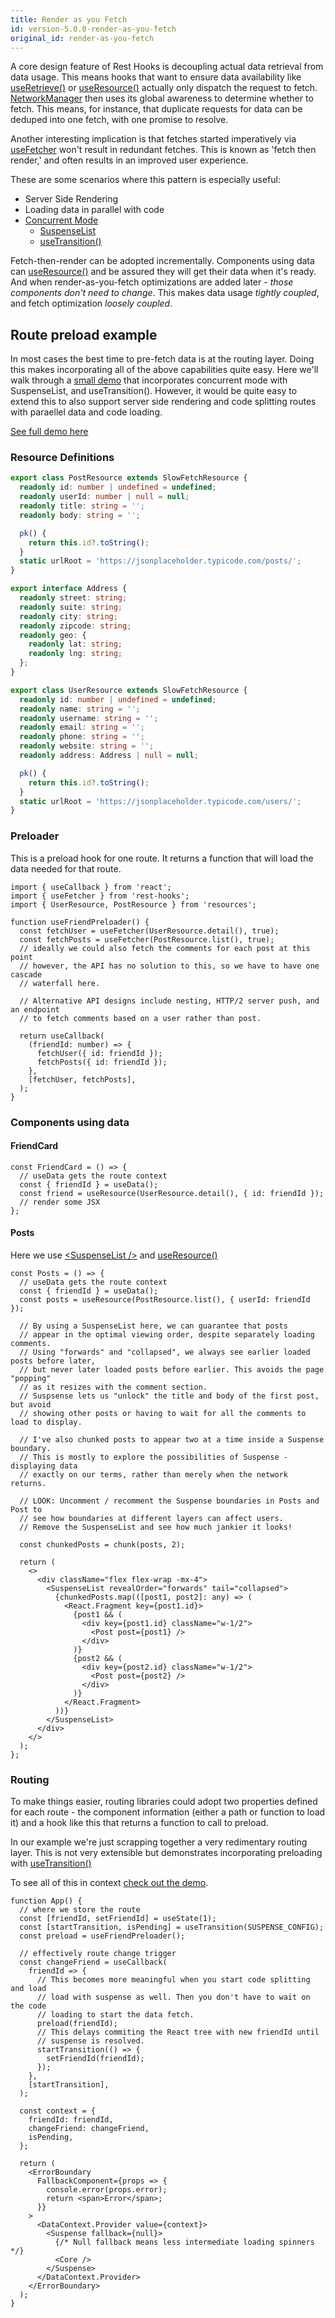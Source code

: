 ```yaml
---
title: Render as you Fetch
id: version-5.0.0-render-as-you-fetch
original_id: render-as-you-fetch
---
```


A core design feature of Rest Hooks is decoupling actual data retrieval from data
usage. This means hooks that want to ensure data availability like [useRetrieve()](../api/useRetrieve)
or [useResource()](../api/useresource) actually only dispatch the request to fetch. [NetworkManager](../api/NetworkManager)
then uses its global awareness to determine whether to fetch. This means, for instance, that
duplicate requests for data can be deduped into one fetch, with one promise to resolve.

Another interesting implication is that fetches started imperatively via [useFetcher](../api/useFetcher)
won't result in redundant fetches. This is known as 'fetch then render,' and often results
in an improved user experience.

These are some scenarios where this pattern is especially useful:

- Server Side Rendering
- Loading data in parallel with code
- [Concurrent Mode](https://reactjs.org/docs/concurrent-mode-intro.html)
  - [SuspenseList](https://reactjs.org/docs/concurrent-mode-reference.html#suspenselist)
  - [useTransition()](https://reactjs.org/docs/concurrent-mode-reference.html#usetransition)

Fetch-then-render can be adopted incrementally. Components using data can [useResource()](../api/useresource)
and be assured they will get their data when it's ready. And when render-as-you-fetch optimizations
are added later - _those components don't need to change_. This makes data usage _tightly coupled_,
and fetch optimization _loosely coupled_.

## Route preload example

In most cases the best time to pre-fetch data is at the routing layer. Doing this
makes incorporating all of the above capabilities quite easy. Here we'll walk through
a [small demo](https://codesandbox.io/s/concurrent-react-example-ly1ds) that
incorporates concurrent mode with SuspenseList, and useTransition().
However, it would be quite easy to extend this to also support server side rendering and
code splitting routes with paraellel data and code loading.

[See full demo here](https://codesandbox.io/s/concurrent-react-example-ly1ds)

### Resource Definitions

```typescript
export class PostResource extends SlowFetchResource {
  readonly id: number | undefined = undefined;
  readonly userId: number | null = null;
  readonly title: string = '';
  readonly body: string = '';

  pk() {
    return this.id?.toString();
  }
  static urlRoot = 'https://jsonplaceholder.typicode.com/posts/';
}

export interface Address {
  readonly street: string;
  readonly suite: string;
  readonly city: string;
  readonly zipcode: string;
  readonly geo: {
    readonly lat: string;
    readonly lng: string;
  };
}

export class UserResource extends SlowFetchResource {
  readonly id: number | undefined = undefined;
  readonly name: string = '';
  readonly username: string = '';
  readonly email: string = '';
  readonly phone: string = '';
  readonly website: string = '';
  readonly address: Address | null = null;

  pk() {
    return this.id?.toString();
  }
  static urlRoot = 'https://jsonplaceholder.typicode.com/users/';
}
```

### Preloader

This is a preload hook for one route. It returns a function that will load
the data needed for that route.

```tsx
import { useCallback } from 'react';
import { useFetcher } from 'rest-hooks';
import { UserResource, PostResource } from 'resources';

function useFriendPreloader() {
  const fetchUser = useFetcher(UserResource.detail(), true);
  const fetchPosts = useFetcher(PostResource.list(), true);
  // ideally we could also fetch the comments for each post at this point
  // however, the API has no solution to this, so we have to have one cascade
  // waterfall here.

  // Alternative API designs include nesting, HTTP/2 server push, and an endpoint
  // to fetch comments based on a user rather than post.

  return useCallback(
    (friendId: number) => {
      fetchUser({ id: friendId });
      fetchPosts({ id: friendId });
    },
    [fetchUser, fetchPosts],
  );
}
```

### Components using data

#### FriendCard

```tsx
const FriendCard = () => {
  // useData gets the route context
  const { friendId } = useData();
  const friend = useResource(UserResource.detail(), { id: friendId });
  // render some JSX
};
```

#### Posts

Here we use [\<SuspenseList />](https://reactjs.org/docs/concurrent-mode-reference.html#suspenselist) and [useResource()](../api/useresource)

```tsx
const Posts = () => {
  // useData gets the route context
  const { friendId } = useData();
  const posts = useResource(PostResource.list(), { userId: friendId });

  // By using a SuspenseList here, we can guarantee that posts
  // appear in the optimal viewing order, despite separately loading comments.
  // Using "forwards" and "collapsed", we always see earlier loaded posts before later,
  // but never later loaded posts before earlier. This avoids the page "popping"
  // as it resizes with the comment section.
  // Suspsense lets us "unlock" the title and body of the first post, but avoid
  // showing other posts or having to wait for all the comments to load to display.

  // I've also chunked posts to appear two at a time inside a Suspense boundary.
  // This is mostly to explore the possibilities of Suspense - displaying data
  // exactly on our terms, rather than merely when the network returns.

  // LOOK: Uncomment / recomment the Suspense boundaries in Posts and Post to
  // see how boundaries at different layers can affect users.
  // Remove the SuspenseList and see how much jankier it looks!

  const chunkedPosts = chunk(posts, 2);

  return (
    <>
      <div className="flex flex-wrap -mx-4">
        <SuspenseList revealOrder="forwards" tail="collapsed">
          {chunkedPosts.map(([post1, post2]: any) => (
            <React.Fragment key={post1.id}>
              {post1 && (
                <div key={post1.id} className="w-1/2">
                  <Post post={post1} />
                </div>
              )}
              {post2 && (
                <div key={post2.id} className="w-1/2">
                  <Post post={post2} />
                </div>
              )}
            </React.Fragment>
          ))}
        </SuspenseList>
      </div>
    </>
  );
};
```

### Routing

To make things easier, routing libraries could adopt two properties defined for each route -
the component information (either a path or function to load it) and a hook like
this that returns a function to call to preload.

In our example we're just scrapping together a very redimentary routing layer. This is
not very extensible but demonstrates incorporating preloading with [useTransition()](https://reactjs.org/docs/concurrent-mode-reference.html#usetransition)

To see all of this in context [check out the demo](https://codesandbox.io/s/concurrent-react-example-ly1ds).

```tsx
function App() {
  // where we store the route
  const [friendId, setFriendId] = useState(1);
  const [startTransition, isPending] = useTransition(SUSPENSE_CONFIG);
  const preload = useFriendPreloader();

  // effectively route change trigger
  const changeFriend = useCallback(
    friendId => {
      // This becomes more meaningful when you start code splitting and load
      // load with suspense as well. Then you don't have to wait on the code
      // loading to start the data fetch.
      preload(friendId);
      // This delays commiting the React tree with new friendId until
      // suspense is resolved.
      startTransition(() => {
        setFriendId(friendId);
      });
    },
    [startTransition],
  );

  const context = {
    friendId: friendId,
    changeFriend: changeFriend,
    isPending,
  };

  return (
    <ErrorBoundary
      FallbackComponent={props => {
        console.error(props.error);
        return <span>Error</span>;
      }}
    >
      <DataContext.Provider value={context}>
        <Suspense fallback={null}>
          {/* Null fallback means less intermediate loading spinners */}
          <Core />
        </Suspense>
      </DataContext.Provider>
    </ErrorBoundary>
  );
}
```
